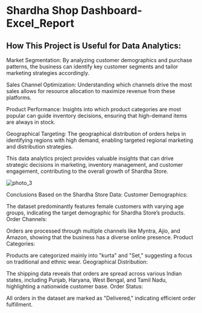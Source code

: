 # Shardha Shop Dashboard-Excel_Report
How This Project is Useful for Data Analytics:
---------------------------------------------------------------------
Market Segmentation: By analyzing customer demographics and purchase patterns, the business can identify key customer segments and tailor marketing strategies accordingly.

Sales Channel Optimization: Understanding which channels drive the most sales allows for resource allocation to maximize revenue from these platforms.

Product Performance: Insights into which product categories are most popular can guide inventory decisions, ensuring that high-demand items are always in stock.

Geographical Targeting: The geographical distribution of orders helps in identifying regions with high demand, enabling targeted regional marketing and distribution strategies.

This data analytics project provides valuable insights that can drive strategic decisions in marketing, inventory management, and customer engagement, contributing to the overall growth of  Shardha Store. ​

![photo_3](https://github.com/studentrashmi/Dashboard-Excel_Report/assets/147782805/125acfb2-45e5-4363-b24c-b1fea82d88f8)


Conclusions Based on the Shardha Store Data:
Customer Demographics:

The dataset predominantly features female customers with varying age groups, indicating the target demographic for Shardha Store’s products.
Order Channels:

Orders are processed through multiple channels like Myntra, Ajio, and Amazon, showing that the business has a diverse online presence.
Product Categories:

Products are categorized mainly into "kurta" and "Set," suggesting a focus on traditional and ethnic wear.
Geographical Distribution:

The shipping data reveals that orders are spread across various Indian states, including Punjab, Haryana, West Bengal, and Tamil Nadu, highlighting a nationwide customer base.
Order Status:

All orders in the dataset are marked as "Delivered," indicating efficient order fulfillment.



 
